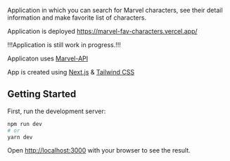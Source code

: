 Application in which you can search for Marvel characters, see their detail information and make favorite list of characters.

Application is deployed https://marvel-fav-characters.vercel.app/ 

!!!Application is still work in progress.!!!

Applicaton uses [Marvel-API](https://developer.marvel.com/)

App is created using [Next.js](https://nextjs.org/) & [Tailwind CSS](https://tailwindcss.com/)

## Getting Started

First, run the development server:

```bash
npm run dev
# or
yarn dev
```

Open [http://localhost:3000](http://localhost:3000) with your browser to see the result.
